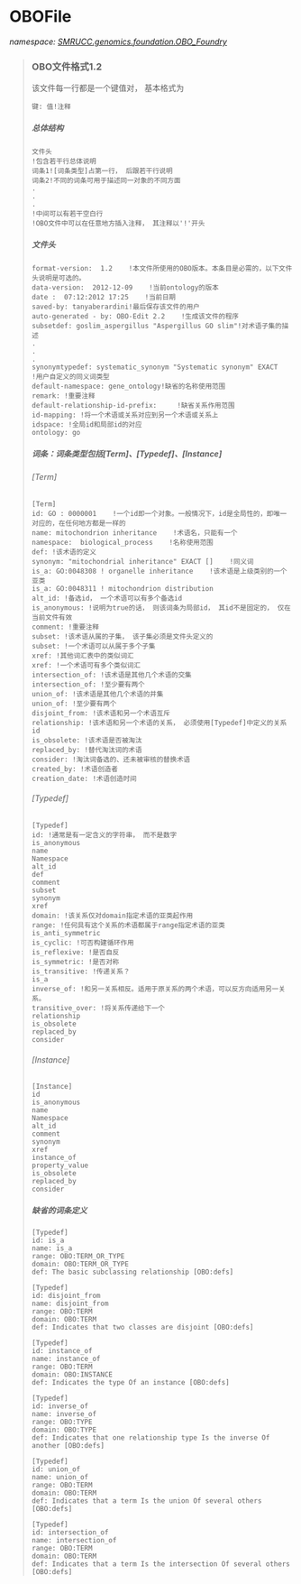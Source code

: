 ﻿# OBOFile
_namespace: [SMRUCC.genomics.foundation.OBO_Foundry](./index.md)_



> 
>  ### OBO文件格式1.2
> 
>  该文件每一行都是一个键值对， 基本格式为
>  ```
>  键: 值!注释
>  ```
> 
>  ##### 总体结构
>  ```
>  文件头
>  !包含若干行总体说明
>  词条1![词条类型]占第一行， 后跟若干行说明
>  词条2!不同的词条可用于描述同一对象的不同方面
>  .
>  .
>  .
>  !中间可以有若干空白行
>  !OBO文件中可以在任意地方插入注释， 其注释以'!'开头
>  ```
>  
>  ##### 文件头
>  ```
>  format-version:  1.2    !本文件所使用的OBO版本。本条目是必需的，以下文件头说明是可选的。
>  data-version:  2012-12-09    !当前ontology的版本
>  date :  07:12:2012 17:25    !当前日期
>  saved-by: tanyaberardini!最后保存该文件的用户
>  auto-generated - by: OBO-Edit 2.2    !生成该文件的程序
>  subsetdef: goslim_aspergillus "Aspergillus GO slim"!对术语子集的描述
>  .
>  .
>  .
>  synonymtypedef: systematic_synonym "Systematic synonym" EXACT    !用户自定义的同义词类型
>  default-namespace: gene_ontology!缺省的名称使用范围
>  remark: !重要注释
>  default-relationship-id-prefix:     !缺省关系作用范围
>  id-mapping: !将一个术语或关系对应到另一个术语或关系上
>  idspace: !全局id和局部id的对应
>  ontology: go
>  ```
> 
>  ##### 词条：词条类型包括[Term]、[Typedef]、[Instance]
> 
>  ###### [Term]
>  ```
>  [Term]
>  id: GO : 0000001    !一个id即一个对象。一般情况下，id是全局性的，即唯一对应的，在任何地方都是一样的
>  name: mitochondrion inheritance    !术语名，只能有一个
>  namespace:  biological_process    !名称使用范围
>  def: !该术语的定义
>  synonym: "mitochondrial inheritance" EXACT []    !同义词
>  is_a: GO:0048308 ! organelle inheritance    !该术语是上级类别的一个亚类
>  is_a: GO:0048311 ! mitochondrion distribution
>  alt_id: !备选id， 一个术语可以有多个备选id
>  is_anonymous: !说明为true的话， 则该词条为局部id， 其id不是固定的， 仅在当前文件有效
>  comment: !重要注释
>  subset: !该术语从属的子集， 该子集必须是文件头定义的
>  subset: !一个术语可以从属于多个子集
>  xref: !其他词汇表中的类似词汇
>  xref: !一个术语可有多个类似词汇
>  intersection_of: !该术语是其他几个术语的交集
>  intersection_of: !至少要有两个
>  union_of: !该术语是其他几个术语的并集
>  union_of: !至少要有两个
>  disjoint_from: !该术语和另一个术语互斥
>  relationship: !该术语和另一个术语的关系， 必须使用[Typedef]中定义的关系id
>  is_obsolete: !该术语是否被淘汰
>  replaced_by: !替代淘汰词的术语
>  consider: !淘汰词备选的、还未被审核的替换术语
>  created_by: !术语创造者
>  creation_date: !术语创造时间
>  ```
>  
>  ###### [Typedef]
>  ```
>  [Typedef]
>  id: !通常是有一定含义的字符串， 而不是数字
>  is_anonymous
>  name
>  Namespace
>  alt_id
>  def
>  comment
>  subset
>  synonym
>  xref
>  domain: !该关系仅对domain指定术语的亚类起作用
>  range: !任何具有这个关系的术语都属于range指定术语的亚类
>  is_anti_symmetric
>  is_cyclic: !可否构建循环作用
>  is_reflexive: !是否自反
>  is_symmetric: !是否对称
>  is_transitive: !传递关系？
>  is_a
>  inverse_of: !和另一关系相反。适用于原关系的两个术语，可以反方向适用另一关系。
>  transitive_over: !将关系传递给下一个
>  relationship
>  is_obsolete
>  replaced_by
>  consider
>  ```
>  
>  ###### [Instance]
>  ```
>  [Instance]
>  id
>  is_anonymous
>  name
>  Namespace
>  alt_id
>  comment
>  synonym
>  xref
>  instance_of
>  property_value
>  is_obsolete
>  replaced_by
>  consider
>  ```
>  
>  ##### 缺省的词条定义
>  ```
>  [Typedef]
>  id: is_a
>  name: is_a
>  range: OBO:TERM_OR_TYPE
>  domain: OBO:TERM_OR_TYPE
>  def: The basic subclassing relationship [OBO:defs]
> 
>  [Typedef]
>  id: disjoint_from
>  name: disjoint_from
>  range: OBO:TERM
>  domain: OBO:TERM
>  def: Indicates that two classes are disjoint [OBO:defs]
> 
>  [Typedef]
>  id: instance_of
>  name: instance_of
>  range: OBO:TERM
>  domain: OBO:INSTANCE
>  def: Indicates the type Of an instance [OBO:defs]
> 
>  [Typedef]
>  id: inverse_of
>  name: inverse_of
>  range: OBO:TYPE
>  domain: OBO:TYPE
>  def: Indicates that one relationship type Is the inverse Of another [OBO:defs]
> 
>  [Typedef]
>  id: union_of
>  name: union_of
>  range: OBO:TERM
>  domain: OBO:TERM
>  def: Indicates that a term Is the union Of several others [OBO:defs]
>  
>  [Typedef]
>  id: intersection_of
>  name: intersection_of
>  range: OBO:TERM
>  domain: OBO:TERM
>  def: Indicates that a term Is the intersection Of several others [OBO:defs] 
>  ```
>  



